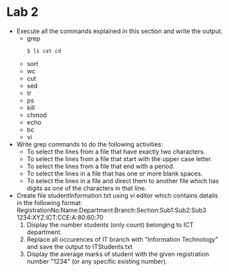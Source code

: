 # Lab 2

* Execute all the commands explained in this section and write the output.
  * grep
    ```
    $ ls cat cd
    ```
  * sort
  * wc
  * cut
  * sed
  * tr
  * ps
  * kill
  * chmod
  * echo
  * bc
  * vi
* Write grep commands to do the following activities:
  * To select the lines from a file that have exactly two characters. 
  * To select the lines from a file that start with the upper case letter.
  * To select the lines from a file that end with a period.
  * To select the lines in a file that has one or more blank spaces.
  * To select the lines in a file and direct them to another file which has digits as one of the characters in that line.  
* Create file studentInformation.txt using vi editor which contains details in the following format:
  RegistrationNo:Name:Department:Branch:Section:Sub1:Sub2:Sub3
  1234:XYZ:ICT:CCE:A:80:60:70
  1) Display the number students (only count) belonging to ICT department.
  2) Replace all occurences of IT branch with "Information Technology" and save the output to ITStudents.txt
  3) Display the average marks of student with the given registration number "1234" (or any specific existing number).
